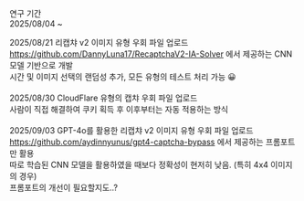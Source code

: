 연구 기간<br>
2025/08/04 ~

2025/08/21 리캡챠 v2 이미지 유형 우회 파일 업로드<br>
https://github.com/DannyLuna17/RecaptchaV2-IA-Solver 에서 제공하는 CNN 모델 기반으로 개발<br>
시간 및 이미지 선택의 랜덤성 추가, 모든 유형의 테스트 처리 가능 😀
<br><br>
2025/08/30 CloudFlare 유형의 캡챠 우회 파일 업로드<br>
사람이 직접 해결하여 쿠키 획득 후 이후부터는 자동 적용하는 방식
<br><br>
2025/09/03 GPT-4o를 활용한 리캡챠 v2 이미지 유형 우회 파일 업로드<br>
https://github.com/aydinnyunus/gpt4-captcha-bypass 에서 제공하는 프롬포트만 활용<br>
따로 학습된 CNN 모델을 활용하였을 때보다 정확성이 현저히 낮음. (특히 4x4 이미지의 경우)<br>
프롬포트의 개선이 필요할지도..?
